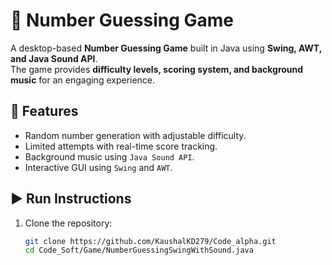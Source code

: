 # 🎯 Number Guessing Game

A desktop-based **Number Guessing Game** built in Java using **Swing, AWT, and Java Sound API**.  
The game provides **difficulty levels, scoring system, and background music** for an engaging experience.

## 🚀 Features
- Random number generation with adjustable difficulty.  
- Limited attempts with real-time score tracking.  
- Background music using `Java Sound API`.  
- Interactive GUI using `Swing` and `AWT`.  

## ▶️ Run Instructions
1. Clone the repository:
   ```bash
   git clone https://github.com/KaushalKD279/Code_alpha.git
   cd Code_Soft/Game/NumberGuessingSwingWithSound.java
